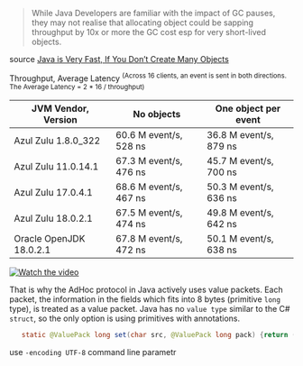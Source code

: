 >While Java Developers are familiar with the impact of GC pauses, 
they may not realise that allocating object could be sapping throughput by 10x or 
more the GC cost esp for very short-lived objects.

source [Java is Very Fast, If You Don’t Create Many Objects](https://blog.vanillajava.blog/2022/09/java-is-very-fast-if-you-dont-create.html)

Throughput, Average Latency <sup>(Across 16 clients, an event is sent in both directions. The Average Latency = 2 * 16 / throughput)</sup>

| JVM Vendor, Version     | No objects             | One object per event   |
|-------------------------|------------------------|------------------------|
| Azul Zulu 1.8.0_322     | 60.6 M event/s, 528 ns | 36.8 M event/s, 879 ns |
| Azul Zulu 11.0.14.1     | 67.3 M event/s, 476 ns | 45.7 M event/s, 700 ns |
| Azul Zulu 17.0.4.1      | 68.6 M event/s, 467 ns | 50.3 M event/s, 636 ns |
| Azul Zulu 18.0.2.1      | 67.5 M event/s, 474 ns | 49.8 M event/s, 642 ns |
| Oracle OpenJDK 18.0.2.1 | 67.8 M event/s, 472 ns | 50.1 M event/s, 638 ns |

[![Watch the video](https://user-images.githubusercontent.com/29354319/197382477-ce53b8cd-d432-4cd6-8b05-c9b7f93ba164.png)](https://youtu.be/qsybVQ5aDDk?t=1126)

That is why the AdHoc protocol in Java actively uses value packets. Each packet, the information in the fields which fits into 8 bytes (primitive `long` type), is treated as a value packet. Java has no `value type` similar to the C# `struct`, so the only option is using primitives with annotations.
```java
   static @ValuePack long set(char src, @ValuePack long pack) {return (long)(pack & ~(255  << 32) | ((src) & (~0L))   << 32) ;}
```

use  `-encoding UTF-8` command line parametr
